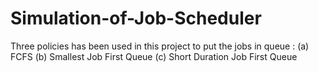 # Simulation-of-Job-Scheduler
Three policies has been used in this project to put the jobs in queue : (a) FCFS  (b) Smallest Job First Queue  (c) Short Duration Job First Queue 
